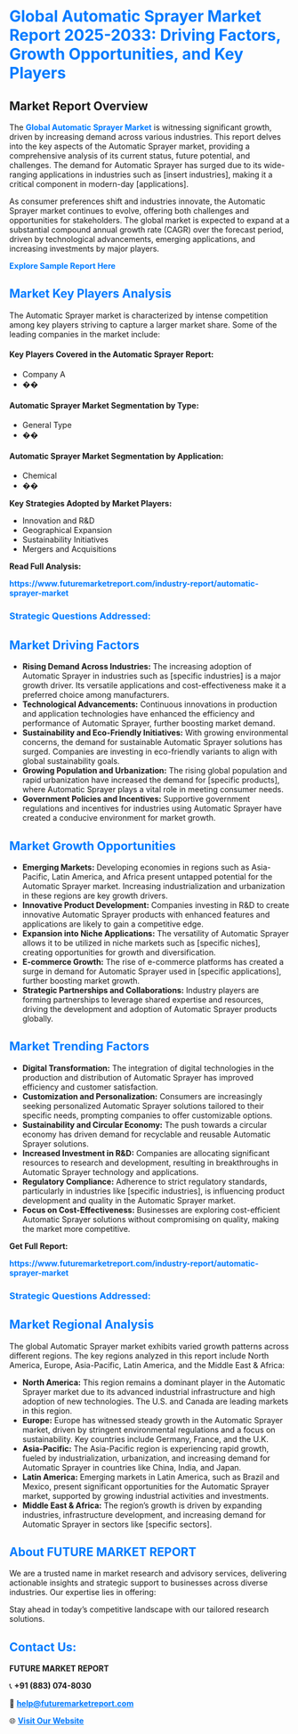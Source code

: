 <h1 style="color: #007BFF;">Global Automatic Sprayer Market Report 2025-2033: Driving Factors, Growth Opportunities, and Key Players</h1>

<section id="overview">
<h2>Market Report Overview</h2>
<p>The <a href="https://www.futuremarketreport.com/industry-report/automatic-sprayer-market" style="color: #007BFF; text-decoration: none;"><strong>Global Automatic Sprayer Market</strong></a> is witnessing significant growth, driven by increasing demand across various industries. This report delves into the key aspects of the Automatic Sprayer market, providing a comprehensive analysis of its current status, future potential, and challenges. The demand for Automatic Sprayer has surged due to its wide-ranging applications in industries such as [insert industries], making it a critical component in modern-day [applications].</p>
<p>As consumer preferences shift and industries innovate, the Automatic Sprayer market continues to evolve, offering both challenges and opportunities for stakeholders. The global market is expected to expand at a substantial compound annual growth rate (CAGR) over the forecast period, driven by technological advancements, emerging applications, and increasing investments by major players.</p>
</section>

<section id="overview">
<p><a href="https://www.futuremarketreport.com/request-sample/reportId=113694" style="color: #007BFF; text-decoration: none;"><strong>Explore Sample Report Here</strong></a></p>
</section>

<section id="key-players">
<h2 style="color: #007BFF;">Market Key Players Analysis</h2>
<p>The Automatic Sprayer market is characterized by intense competition among key players striving to capture a larger market share. Some of the leading companies in the market include:</p>
<h4>Key Players Covered in the Automatic Sprayer Report:</h4>
<ul><li>Company A</li><li>��</li></ul>
<h4>Automatic Sprayer Market Segmentation by Type:</h4>
<ul><li>General Type</li><li>��</li></ul>

<h4>Automatic Sprayer Market Segmentation by Application:</h4>
<ul><li>Chemical</li><li>��</li></ul>
<p><strong>Key Strategies Adopted by Market Players:</strong></p>
<ul>
<li>Innovation and R&D</li>
<li>Geographical Expansion</li>
<li>Sustainability Initiatives</li>
<li>Mergers and Acquisitions</li>
</ul>
</section>

<section>
<p><strong>Read Full Analysis: </strong></p><a href="https://www.futuremarketreport.com/industry-report/automatic-sprayer-market" style="color: #007BFF; text-decoration: none;"><strong>https://www.futuremarketreport.com/industry-report/automatic-sprayer-market</strong></a>
<h3 style="color: #007BFF;">Strategic Questions Addressed:</h3>
</section>

<section id="driving-factors">
<h2 style="color: #007BFF;">Market Driving Factors</h2>
<ul>
<li><strong>Rising Demand Across Industries:</strong> The increasing adoption of Automatic Sprayer in industries such as [specific industries] is a major growth driver. Its versatile applications and cost-effectiveness make it a preferred choice among manufacturers.</li>
<li><strong>Technological Advancements:</strong> Continuous innovations in production and application technologies have enhanced the efficiency and performance of Automatic Sprayer, further boosting market demand.</li>
<li><strong>Sustainability and Eco-Friendly Initiatives:</strong> With growing environmental concerns, the demand for sustainable Automatic Sprayer solutions has surged. Companies are investing in eco-friendly variants to align with global sustainability goals.</li>
<li><strong>Growing Population and Urbanization:</strong> The rising global population and rapid urbanization have increased the demand for [specific products], where Automatic Sprayer plays a vital role in meeting consumer needs.</li>
<li><strong>Government Policies and Incentives:</strong> Supportive government regulations and incentives for industries using Automatic Sprayer have created a conducive environment for market growth.</li>
</ul>
</section>

<section id="growth-opportunities">
<h2 style="color: #007BFF;">Market Growth Opportunities</h2>
<ul>
<li><strong>Emerging Markets:</strong> Developing economies in regions such as Asia-Pacific, Latin America, and Africa present untapped potential for the Automatic Sprayer market. Increasing industrialization and urbanization in these regions are key growth drivers.</li>
<li><strong>Innovative Product Development:</strong> Companies investing in R&D to create innovative Automatic Sprayer products with enhanced features and applications are likely to gain a competitive edge.</li>
<li><strong>Expansion into Niche Applications:</strong> The versatility of Automatic Sprayer allows it to be utilized in niche markets such as [specific niches], creating opportunities for growth and diversification.</li>
<li><strong>E-commerce Growth:</strong> The rise of e-commerce platforms has created a surge in demand for Automatic Sprayer used in [specific applications], further boosting market growth.</li>
<li><strong>Strategic Partnerships and Collaborations:</strong> Industry players are forming partnerships to leverage shared expertise and resources, driving the development and adoption of Automatic Sprayer products globally.</li>
</ul>
</section>

<section id="trending-factors">
<h2 style="color: #007BFF;">Market Trending Factors</h2>
<ul>
<li><strong>Digital Transformation:</strong> The integration of digital technologies in the production and distribution of Automatic Sprayer has improved efficiency and customer satisfaction.</li>
<li><strong>Customization and Personalization:</strong> Consumers are increasingly seeking personalized Automatic Sprayer solutions tailored to their specific needs, prompting companies to offer customizable options.</li>
<li><strong>Sustainability and Circular Economy:</strong> The push towards a circular economy has driven demand for recyclable and reusable Automatic Sprayer solutions.</li>
<li><strong>Increased Investment in R&D:</strong> Companies are allocating significant resources to research and development, resulting in breakthroughs in Automatic Sprayer technology and applications.</li>
<li><strong>Regulatory Compliance:</strong> Adherence to strict regulatory standards, particularly in industries like [specific industries], is influencing product development and quality in the Automatic Sprayer market.</li>
<li><strong>Focus on Cost-Effectiveness:</strong> Businesses are exploring cost-efficient Automatic Sprayer solutions without compromising on quality, making the market more competitive.</li>
</ul>
</section>

<section>
<p><strong>Get Full Report: </strong></p><a href="https://www.futuremarketreport.com/industry-report/automatic-sprayer-market" style="color: #007BFF; text-decoration: none;"><strong>https://www.futuremarketreport.com/industry-report/automatic-sprayer-market</strong></a>
<h3 style="color: #007BFF;">Strategic Questions Addressed:</h3>
</section>


<section id="regional-analysis">
<h2 style="color: #007BFF;">Market Regional Analysis</h2>
<p>The global Automatic Sprayer market exhibits varied growth patterns across different regions. The key regions analyzed in this report include North America, Europe, Asia-Pacific, Latin America, and the Middle East & Africa:</p>
<ul>
<li><strong>North America:</strong> This region remains a dominant player in the Automatic Sprayer market due to its advanced industrial infrastructure and high adoption of new technologies. The U.S. and Canada are leading markets in this region.</li>
<li><strong>Europe:</strong> Europe has witnessed steady growth in the Automatic Sprayer market, driven by stringent environmental regulations and a focus on sustainability. Key countries include Germany, France, and the U.K.</li>
<li><strong>Asia-Pacific:</strong> The Asia-Pacific region is experiencing rapid growth, fueled by industrialization, urbanization, and increasing demand for Automatic Sprayer in countries like China, India, and Japan.</li>
<li><strong>Latin America:</strong> Emerging markets in Latin America, such as Brazil and Mexico, present significant opportunities for the Automatic Sprayer market, supported by growing industrial activities and investments.</li>
<li><strong>Middle East & Africa:</strong> The region’s growth is driven by expanding industries, infrastructure development, and increasing demand for Automatic Sprayer in sectors like [specific sectors].</li>
</ul>
</section>

<footer>
<h2 style="color: #007BFF;">About FUTURE MARKET REPORT</h2>
<p>We are a trusted name in market research and advisory services, delivering actionable insights and strategic support to businesses across diverse industries. Our expertise lies in offering:</p>

<p>Stay ahead in today’s competitive landscape with our tailored research solutions.</p>

<h2 style="color: #007BFF;">Contact Us:</h2>
<p><strong>FUTURE MARKET REPORT</strong></p>
<p>📞 <strong>+91 (883) 074-8030</strong></p>
<p>📧 <strong><a href="mailto:help@futuremarketreport.com" style="color: #007BFF;">help@futuremarketreport.com</a></strong></p>
<p>🌐 <strong><a href="https://www.futuremarketreport.com/" style="color: #007BFF;">Visit Our Website</a></strong></p>
</footer>
